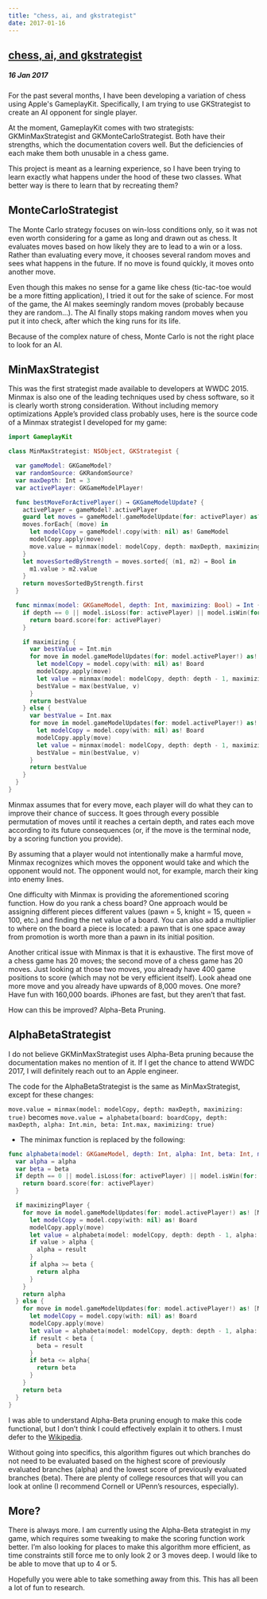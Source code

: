 ```yaml
---
title: "chess, ai, and gkstrategist"
date: 2017-01-16
---
```


<h2><a href="http://evandekhayser.com/2017/01/16/chess-ai-and-gkstrategist" class="title">chess, ai, and gkstrategist</a></h2>
<h5>16 Jan 2017</h5>

For the past several months, I have been developing a variation of chess using Apple's GameplayKit. Specifically, I am trying to use GKStrategist to create an AI opponent for single player.

At the moment, GameplayKit comes with two strategists: GKMinMaxStrategist and GKMonteCarloStrategist. Both have their strengths, which the documentation covers well. But the deficiencies of each make them both unusable in a chess game.

This project is meant as a learning experience, so I have been trying to learn exactly what happens under the hood of these two classes. What better way is there to learn that by recreating them?

## MonteCarloStrategist

The Monte Carlo strategy focuses on win-loss conditions only, so it was not even worth considering for a game as long and drawn out as chess. It evaluates moves based on how likely they are to lead to a win or a loss. Rather than evaluating every move, it chooses several random moves and sees what happens in the future. If no move is found quickly, it moves onto another move.

Even though this makes no sense for a game like chess (tic-tac-toe would be a more fitting application), I tried it out for the sake of science. For most of the game, the AI makes seemingly random moves (probably because they are random…). The AI finally stops making random moves when you put it into check, after which the king runs for its life.

Because of the complex nature of chess, Monte Carlo is not the right place to look for an AI.

## MinMaxStrategist

This was the first strategist made available to developers at WWDC 2015. Minmax is also one of the leading techniques used by chess software, so it is clearly worth strong consideration. Without including memory optimizations Apple’s provided class probably uses, here is the source code of a Minmax strategist I developed for my game:

```swift
import GameplayKit

class MinMaxStrategist: NSObject, GKStrategist {

  var gameModel: GKGameModel?
  var randomSource: GKRandomSource?
  var maxDepth: Int = 3
  var activePlayer: GKGameModelPlayer!

  func bestMoveForActivePlayer() → GKGameModelUpdate? {
    activePlayer = gameModel?.activePlayer
    guard let moves = gameModel!.gameModelUpdate(for: activePlayer) as? [Move] else { return nil }
    moves.forEach{ (move) in
      let modelCopy = gameModel!.copy(with: nil) as! GameModel
      modelCopy.apply(move)
      move.value = minmax(model: modelCopy, depth: maxDepth, maximizing: true)
    }
    let movesSortedByStrength = moves.sorted{ (m1, m2) → Bool in
      m1.value > m2.value
    }
    return movesSortedByStrength.first
  }

  func minmax(model: GKGameModel, depth: Int, maximizing: Bool) → Int {
    if depth == 0 || model.isLoss(for: activePlayer) || model.isWin(for: activePlayer) {
      return board.score(for: activePlayer)
    }

    if maximizing {
      var bestValue = Int.min
      for move in model.gameModelUpdates(for: model.activePlayer!) as! [Move] {
        let modelCopy = model.copy(with: nil) as! Board
        modelCopy.apply(move)
        let value = minmax(model: modelCopy, depth: depth - 1, maximizing: false)
        bestValue = max(bestValue, v)
      }
      return bestValue
    } else {
      var bestValue = Int.max
      for move in model.gameModelUpdates(for: model.activePlayer!) as! [Move] {
        let modelCopy = model.copy(with: nil) as! Board
        modelCopy.apply(move)
        let value = minmax(model: modelCopy, depth: depth - 1, maximizing: true)
        bestValue = min(bestValue, v)
      }
      return bestValue
    }
  }
}
```

Minmax assumes that for every move, each player will do what they can to improve their chance of success. It goes through every possible permutation of moves until it reaches a certain depth, and rates each move according to its future consequences (or, if the move is the terminal node, by a scoring function you provide).

By assuming that a player would not intentionally make a harmful move, Minmax recognizes which moves the opponent would take and which the opponent would not. The opponent would not, for example, march their king into enemy lines.

One difficulty with Minmax is providing the aforementioned scoring function. How do you rank a chess board? One approach would be assigning different pieces different values (pawn = 5, knight = 15, queen = 100, etc.) and finding the net value of a board. You can also add a multiplier to where on the board a piece is located: a pawn that is one space away from promotion is worth more than a pawn in its initial position.

Another critical issue with Minmax is that it is exhaustive. The first move of a chess game has 20 moves; the second move of a chess game has 20 moves. Just looking at those two moves, you already have 400 game positions to score (which may not be very efficient itself). Look ahead one more move and you already have upwards of 8,000 moves. One more? Have fun with 160,000 boards. iPhones are fast, but they aren’t that fast.

How can this be improved? Alpha-Beta Pruning.

## AlphaBetaStrategist

I do not believe GKMinMaxStrategist uses Alpha-Beta pruning because the documentation makes no mention of it. If I get the chance to attend WWDC 2017, I will definitely reach out to an Apple engineer.

The code for the AlphaBetaStrategist is the same as MinMaxStrategist, except for these changes:

`move.value = minmax(model: modelCopy, depth: maxDepth, maximizing: true)` becomes `move.value = alphabeta(board: boardCopy, depth: maxDepth, alpha: Int.min, beta: Int.max, maximizing: true)`
- The minimax function is replaced by the following:

```swift
func alphabeta(model: GKGameModel, depth: Int, alpha: Int, beta: Int, maximizing: Bool) → Int {
  var alpha = alpha
  var beta = beta
  if depth == 0 || model.isLoss(for: activePlayer) || model.isWin(for: activePlayer) {
    return board.score(for: activePlayer)
  }

  if maximizingPlayer {
    for move in model.gameModelUpdates(for: model.activePlayer!) as! [Move] {
      let modelCopy = model.copy(with: nil) as! Board
      modelCopy.apply(move)
      let value = alphabeta(model: modelCopy, depth: depth - 1, alpha: alpha, beta: beta, maximizing: false)
      if value > alpha {
        alpha = result
      }
      if alpha >= beta {
        return alpha
      }
    }
    return alpha
  } else {
    for move in model.gameModelUpdates(for: model.activePlayer!) as! [Move] {
      let modelCopy = model.copy(with: nil) as! Board
      modelCopy.apply(move)
      let value = alphabeta(model: modelCopy, depth: depth - 1, alpha: alpha, beta: beta, maximizing: true)
      if result < beta {
        beta = result
      }
      if beta <= alpha{
        return beta
      }
    }
    return beta
  }
}
```

I was able to understand Alpha-Beta pruning enough to make this code functional, but I don’t think I could effectively explain it to others. I must defer to the [Wikipedia](https://en.wikipedia.org/wiki/Alpha–beta_pruning).

Without going into specifics, this algorithm figures out which branches do not need to be evaluated based on the highest score of previously evaluated branches (alpha) and the lowest score of previously evaluated branches (beta). There are plenty of college resources that will you can look at online (I recommend Cornell or UPenn’s resources, especially).

## More?

There is always more. I am currently using the Alpha-Beta strategist in my game, which requires some tweaking to make the scoring function work better. I’m also looking for places to make this algorithm more efficient, as time constraints still force me to only look 2 or 3 moves deep. I would like to be able to move that up to 4 or 5.

Hopefully you were able to take something away from this. This has all been a lot of fun to research.
